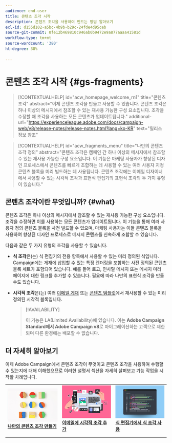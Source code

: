 ```yaml
---
audience: end-user
title: 콘텐츠 조각 시작
description: 콘텐츠 조각을 사용하여 만드는 방법 알아보기
exl-id: d155d102-a5bc-4b9b-b29c-24fde4d95ceb
source-git-commit: 0fe12b469810c946ab0b9472e9a877aaaa41581d
workflow-type: tm+mt
source-wordcount: '380'
ht-degree: 38%

---
```


# 콘텐츠 조각 시작 {#gs-fragments}

>[!CONTEXTUALHELP]
>id="acw_homepage_welcome_rn1"
>title="콘텐츠 조각"
>abstract="이제 콘텐츠 조각을 만들고 사용할 수 있습니다. 콘텐츠 조각은 하나 이상의 메시지에서 참조할 수 있는 재사용 가능한 구성 요소입니다. 조각을 수정할 때 조각을 사용하는 모든 콘텐츠가 업데이트됩니다."
>additional-url="https://experienceleague.adobe.com/docs/campaign-web/v8/release-notes/release-notes.html?lang=ko-KR" text="릴리스 정보 참조"

>[!CONTEXTUALHELP]
>id="acw_fragments_menu"
>title="나만의 콘텐츠 조각 정의"
>abstract="콘텐츠 조각은 캠페인 간 하나 이상의 메시지에서 참조할 수 있는 재사용 가능한 구성 요소입니다. 이 기능은 마케팅 사용자가 향상된 디자인 프로세스에서 콘텐츠를 빠르게 조합하는 데 사용할 수 있는 여러 사용자 지정 콘텐츠 블록을 미리 빌드하는 데 사용됩니다. 콘텐츠 조각에는 이메일 디자이너에서 사용할 수 있는 시각적 조각과 표현식 편집기의 표현식 조각의 두 가지 유형이 있습니다."

## 콘텐츠 조각이란 무엇입니까? {#what}

콘텐츠 조각은 하나 이상의 메시지에서 참조할 수 있는 재사용 가능한 구성 요소입니다. 조각을 수정하면 이를 사용하는 모든 콘텐츠가 업데이트됩니다. 이 기능을 통해 여러 사용자 정의 콘텐츠 블록을 사전 빌드할 수 있으며, 마케팅 사용자는 이들 콘텐츠 블록을 사용하여 향상된 디자인 프로세스로 메시지 콘텐츠를 신속하게 조합할 수 있습니다.

다음과 같은 두 가지 유형의 조각을 사용할 수 있습니다.

* **식 조각**&#x200B;은(는) 식 편집기의 전용 항목에서 사용할 수 있는 미리 정의된 식입니다. Campaign에는 게재에 삽입할 수 있는 특정 렌더링을 포함하는 사전 정의된 콘텐츠 블록 세트가 포함되어 있습니다. 예를 들어 로고, 인사말 메시지 또는 메시지 미러 페이지에 대한 링크를 추가할 수 있습니다. 필요에 따라 나만의 표현식 조각을 만들 수도 있습니다.

* **시각적 조각**&#x200B;은(는) 여러 [이메일 게재](../email/get-started-email-designer.md) 또는 [콘텐츠 템플릿](../email/use-email-templates.md)에서 재사용할 수 있는 미리 정의된 시각적 블록입니다.

  >[!AVAILABILITY]
  >
  >이 기능은 LA(Limited Availability)에 있습니다. 이는 **Adobe Campaign Standard에서 Adobe Campaign v8**&#x200B;로 마이그레이션하는 고객으로 제한되며 다른 환경에는 배포할 수 없습니다.

## 더 자세히 알아보기

이제 Adobe Campaign에서 콘텐츠 조각이 무엇이고 콘텐츠 조각을 사용하여 수행할 수 있는지에 대해 이해했으므로 이러한 설명서 섹션을 자세히 살펴보고 기능 작업을 시작할 차례입니다.

<table style="table-layout:fixed"><tr style="border: 0;">
<td>
<a href="create-fragment.md">
<img alt="나만의 표현식 조각 만들기" src="assets/do-not-localize/create-fragment.png">
</a>
<div>
<a href="create-fragment.md"><strong>나만의 콘텐츠 조각 만들기</strong></a>
</div>
<p>
</td>
<td>
<a href="use-visual-fragments.md">
<img alt="이메일에 비주얼 조각 추가" src="assets/do-not-localize/visual.png">
</a>
<div><a href="use-visual-fragments.md"><strong>이메일에 시각적 조각 추가</strong>
</div>
<p>
</td>
<td>
<a href="use-expression-fragments.md">
<img alt="표현식 편집기에 표현식 조각 추가" src="assets/do-not-localize/expression.png">
</a>
<div>
<a href="use-expression-fragments.md"><strong>식 편집기에서 식 조각 사용</strong></a>
</div>
<p></td>
</tr></table>
